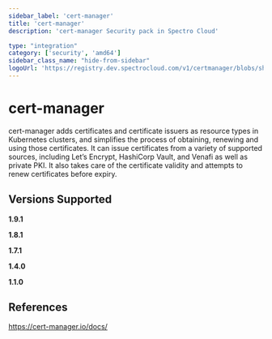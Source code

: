 ```yaml
---
sidebar_label: 'cert-manager'
title: 'cert-manager'
description: 'cert-manager Security pack in Spectro Cloud'

type: "integration"
category: ['security', 'amd64']
sidebar_class_name: "hide-from-sidebar"
logoUrl: 'https://registry.dev.spectrocloud.com/v1/certmanager/blobs/sha256:7882e13d7056781a0195ec15e3b9fa5d4b4bb7f8b4e2c32cc5e254e2295c6a16?type=image/png'
---
```







# cert-manager

cert-manager adds certificates and certificate issuers as resource types in Kubernetes clusters, and simplifies the process of obtaining, renewing and using those certificates. It can issue certificates from a variety of supported sources, including Let’s Encrypt, HashiCorp Vault, and Venafi as well as private PKI. It also takes care of the certificate validity and attempts to renew certificates before expiry.

## Versions Supported

<Tabs>

<TabItem label="1.9.x" value="1.9.x">

**1.9.1**

</TabItem>


<TabItem label="1.8.x" value="1.8.x">

**1.8.1**

</TabItem>

<TabItem label="1.7.x" value="1.7.x">

**1.7.1**

</TabItem>

<TabItem label="1.4.x" value="1.4.x">

**1.4.0**

</TabItem>

<TabItem label="1.1.x" value="1.1.x">

**1.1.0**

</TabItem>


</Tabs>

## References

https://cert-manager.io/docs/
